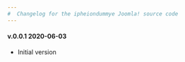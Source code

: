 ```yaml
--- 
#  Changelog for the ipheiondummye Joomla! source code
---
```

<h4>v.0.0.1 2020-06-03</h4>
<ul>
<li>Initial version</li>
</ul>
